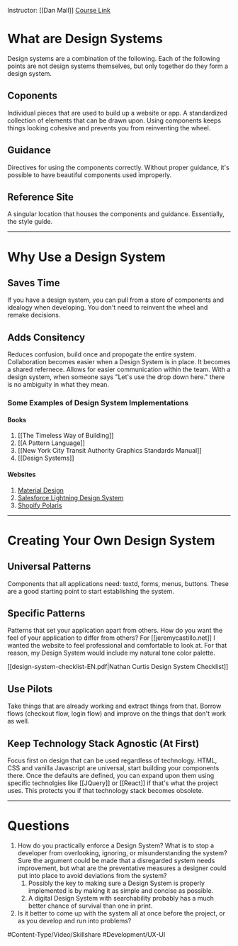 Instructor: [[Dan Mall]]
[Course Link](https://www.skillshare.com/classes/Digital-Design-Creating-Design-Systems-for-Easier-Better-Faster-Design/1463075607?via=list-57)

# What are Design Systems
Design systems are a combination of the following. Each of the following points are not design systems themselves, but only together do they form a design system. 
## Coponents 
Individual pieces that are used to build up a website or app. A standardized collection of elements that can be drawn upon. Using components keeps things looking cohesive and prevents you from reinventing the wheel. 
## Guidance
Directives for using the components correctly. Without proper guidance, it's possible to have beautiful components used improperly. 
## Reference Site
A singular location that houses the components and guidance. Essentially, the style guide. 

---

# Why Use a Design System
## Saves Time
If you have a design system, you can pull from a store of components and idealogy when developing. You don't need to reinvent the wheel and remake decisions. 
## Adds Consitency
Reduces confusion, build once and propogate the entire system. Collaboration becomes easier when a Design System is in place. It becomes a shared refernece. Allows for easier communication within the team. With a design system, when someone says "Let's use the drop down here." there is no ambiguity in what they mean. 
### Some Examples of Design System Implementations
#### Books
1. [[The Timeless Way of Building]]
2. [[A Pattern Language]]
3. [[New York City Transit Authority Graphics Standards Manual]]
4. [[Design Systems]]
#### Websites
1. [Material Design](https://material.io/design)
2. [Salesforce Lightning Design System](https://www.lightningdesignsystem.com)
3. [Shopify Polaris](https://polaris.shopify.com)

---

# Creating Your Own Design System
## Universal Patterns
Components that all applications need: textd, forms, menus, buttons. These are a good starting point to start establishing the system. 
## Specific Patterns
Patterns that set your application apart from others. How do you want the feel of your application to differ from others? For [[jeremycastillo.net]] I wanted the website to feel professional and comfortable to look at. For that reason, my Design System would include my natural tone color palette. 

[[design-system-checklist-EN.pdf|Nathan Curtis Design System Checklist]]

## Use Pilots
Take things that are already working and extract things from that. Borrow flows (checkout flow, login flow) and improve on the things that don't work as well.
## Keep Technology Stack Agnostic (At First)
Focus first on design that can be used regardless of technology. HTML, CSS and vanilla Javascript are universal, start building your components there. Once the defaults are defined, you can expand upon them using specific technolgies like [[JQuery]] or [[React]] if that's what the project uses. This protects you if that technology stack becomes obsolete. 

---

# Questions 
1. How do you practically enforce a Design System? What is to stop a developer from overlooking, ignoring, or misunderstanding the system? Sure the argument could be made that a disregarded system needs improvement, but what are the preventative measures a designer could put into place to avoid deviations from the system? 
	1. Possibly the key to making sure a Design System is properly implemented is by making it as simple and concise as possible. 
	2. A digital Design System with searchability probably has a much better chance of survival than one in print. 
2. Is it better to come up with the system all at once before the project, or as you develop and run into problems? 

#Content-Type/Video/Skillshare #Development/UX-UI